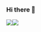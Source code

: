### Hi there 👋
<img src="https://img.shields.io/badge/Java-007396?style=flat-square&logo=Java&logoColor=black"/><img src="https://img.shields.io/badge/Python-3776AB?style=flat-square&logo=Python&logoColor=black"/>
<!--
**Me3est/Me3est** is a ✨ _special_ ✨ repository because its `README.md` (this file) appears on your GitHub profile.

Here are some ideas to get you started:

- 🔭 I’m currently working on ...
- 🌱 I’m currently learning ...
- 👯 I’m looking to collaborate on ...
- 🤔 I’m looking for help with ...
- 💬 Ask me about ...
- 📫 How to reach me: ...
- 😄 Pronouns: ...
- ⚡ Fun fact: ...
-->
